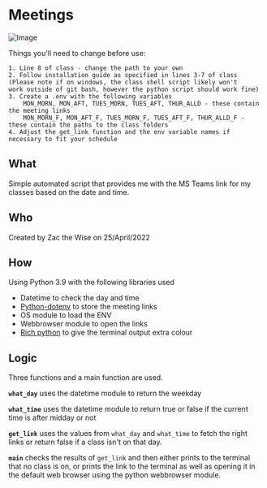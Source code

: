 # Meetings
![Image](https://img.shields.io/badge/CROSS%20PLATFORM-YES-success?style=for-the-badge)

Things you'll need to change before use:
```
1. Line 8 of class - change the path to your own
2. Follow installation guide as specified in lines 3-7 of class
(Please note if on windows, the class shell script likely won't
work outside of git bash, however the python script should work fine)
3. Create a .env with the following variables
    MON_MORN, MON_AFT, TUES_MORN, TUES_AFT, THUR_ALLD - these contain the meeting links
    MON_MORN_F, MON_AFT_F, TUES_MORN_F, TUES_AFT_F, THUR_ALLD_F - these contain the paths to the class folders
4. Adjust the get_link function and the env variable names if necessary to fit your schedule
```

## What
Simple automated script that provides me with the MS Teams link for my classes based on the date and time.  
## Who
Created by Zac the Wise on 25/April/2022  
## How
Using Python 3.9 with the following libraries used
- Datetime to check the day and time
- [Python-dotenv](https://pypi.org/project/python-dotenv/) to store the meeting links
- OS module to load the ENV
- Webbrowser module to open the links
- [Rich python](https://github.com/Textualize/rich) to give the terminal output extra colour
## Logic
Three functions and a main function are used.  


**`what_day`** uses the datetime module to return the weekday  

**`what_time`** uses the datetime module to return true or false if the current time is after midday or not  

**`get_link`** uses the values from `what_day` and `what_time` to fetch the right links or return false if a class isn't on that day.  

**`main`** checks the results of `get_link` and then either prints to the terminal that no class is on, or prints the link to the terminal as well as opening it in the default web browser using the python webbrowser module.
